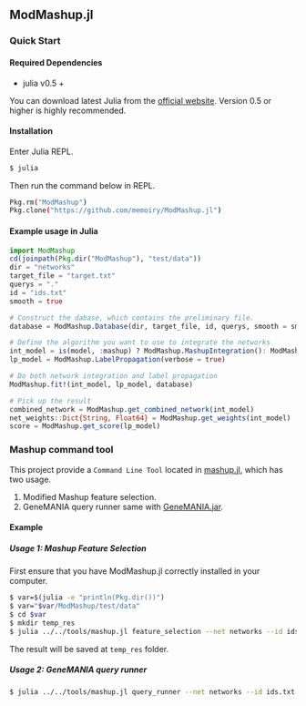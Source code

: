## ModMashup.jl


### Quick Start

#### Required Dependencies

- julia v0.5 +

You can download latest Julia from the [official website](https://julialang.org/downloads/). Version 0.5 or higher is highly recommended.

#### Installation

Enter Julia REPL.

```bash
$ julia
```

Then run the command below in REPL.
```bash
Pkg.rm("ModMashup")
Pkg.clone("https://github.com/memoiry/ModMashup.jl")
```


#### Example usage in Julia

```julia
import ModMashup
cd(joinpath(Pkg.dir("ModMashup"), "test/data"))
dir = "networks"
target_file = "target.txt"
querys = "."
id = "ids.txt"
smooth = true

# Construct the dabase, which contains the preliminary file.
database = ModMashup.Database(dir, target_file, id, querys, smooth = smooth)

# Define the algorithm you want to use to integrate the networks
int_model = is(model, :mashup) ? ModMashup.MashupIntegration(): ModMashup.GeneMANIAIntegration()   
lp_model = ModMashup.LabelPropagation(verbose = true)

# Do both network integration and label propagation
ModMashup.fit!(int_model, lp_model, database)

# Pick up the result
combined_network = ModMashup.get_combined_network(int_model)
net_weights::Dict{String, Float64} = ModMashup.get_weights(int_model)
score = ModMashup.get_score(lp_model)
```

### Mashup command tool

This project provide a `Command Line Tool` located in [mashup.jl](https://github.com/memoiry/ModMashup.jl/blob/master/tools/mashup.jl), which has two usage.

1. Modified Mashup feature selection.
2. GeneMANIA query runner same with [GeneMANIA.jar](http://apps.cytoscape.org/apps/genemania).

#### Example 
 
##### Usage 1: Mashup Feature Selection
 
First ensure that you have ModMashup.jl correctly installed in your computer.

```bash
$ var=$(julia -e "println(Pkg.dir())")
$ var="$var/ModMashup/test/data"
$ cd $var
$ mkdir temp_res
$ julia ../../tools/mashup.jl feature_selection --net networks --id ids.txt --target target.txt --CV_query . --smooth true --res_dir temp_res
```

The result will be saved at `temp_res` folder.

##### Usage 2: GeneMANIA query runner

```bash
$ julia ../../tools/mashup.jl query_runner --net networks --id ids.txt --target target.txt --CV_query . --smooth true --res_dir temp_res
```




